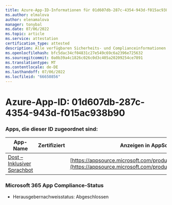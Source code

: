 ```yaml
---
title: Azure-App-ID-Informationen für 01d607db-287c-4354-943d-f015ac938b90
ms.author: elmalova
author: elenamalova
manager: tonybal
ms.date: 07/06/2022
ms.topic: article
ms.service: attestation
certification_type: attested
description: Alle verfügbaren Sicherheits- und Complianceinformationen für 01d607db-287c-4354-943d-f015ac938b90.
ms.openlocfilehash: bfc5dac34cf04831c27e549c69c6a2396e725632
ms.sourcegitcommit: 0a0b39a4c1826c026c0d3c405a20209254ce7891
ms.translationtype: MT
ms.contentlocale: de-DE
ms.lasthandoff: 07/06/2022
ms.locfileid: "66650856"
---
```

# <a name="azure-app-id-01d607db-287c-4354-943d-f015ac938b90"></a>Azure-App-ID: 01d607db-287c-4354-943d-f015ac938b90


### <a name="apps-associated-with-this-id"></a>Apps, die dieser ID zugeordnet sind:
| **App-Name** | **Zertifiziert** | **Anzeigen in AppSource** |
|--------------|---------------|-----------------------|
| [Dost – Inklusiver Sprachbot](../forward/WA200004214.md) |  | [https://appsource.microsoft.com/product/office/WA200004214](https://appsource.microsoft.com/product/office/WA200004214) |

### <a name="microsoft-365-app-compliance-status"></a>Microsoft 365 App Compliance-Status
- Herausgebernachweisstatus: Abgeschlossen
